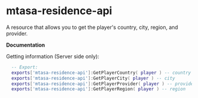 # mtasa-residence-api
A resource that allows you to get the player's country, city, region, and provider.

**Documentation**

Getting information (Server side only):
```lua
  -- Export:
  exports['mtasa-residence-api']:GetPlayerCountry( player ) -- country
  exports['mtasa-residence-api']:GetPlayerCity( player ) -- city
  exports['mtasa-residence-api']:GetPlayerProvider( player ) -- provider
  exports['mtasa-residence-api']:GetPlayerRegion( player ) -- region
```
